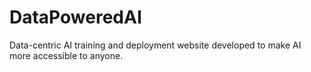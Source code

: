 # DataPoweredAI
Data-centric AI training and deployment website developed to make AI more accessible to anyone.
